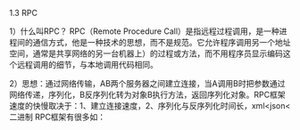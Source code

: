 1.3 RPC

1）什么叫RPC？
RPC（Remote Procedure Call）是指远程过程调用，是一种进程间的通信方式，他是一种技术的思想，而不是规范。它允许程序调用另一个地址空间，通常是共享网络的另一台机器上）的过程或方法，而不用程序员显示编码这个远程调用的细节，与本地调用代码相同。

2）思想：通过网络传输，AB两个服务器之间建立连接，当A调用B时把参数通过网络传递，序列化，B反序列化转为对象B执行方法，返回序列化对象。RPC框架速度的快慢取决于：1、建立连接速度，2、序列化与反序列化时间长，xml<json<二进制
RPC框架有很多如：
